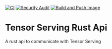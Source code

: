 [![CI](https://github.com/mansong1/tfapi/actions/workflows/ci.yml/badge.svg?branch=main)](https://github.com/mansong1/tfapi/actions/workflows/ci.yml)
[![Security Audit](https://github.com/mansong1/tfapi/actions/workflows/audit.yml/badge.svg?branch=main)](https://github.com/mansong1/tfapi/actions/workflows/audit.yml)
[![Build and Push Image](https://github.com/mansong1/tfapi/actions/workflows/docker.yml/badge.svg?branch=main)](https://github.com/mansong1/tfapi/actions/workflows/docker.yml)
# Tensor Serving Rust Api

A rust api to communicate with Tensor Serving